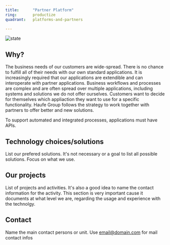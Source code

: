 ```yaml
---
title:      "Partner Platform"
ring:       productize
quadrant:   platforms-and-partners

---
```


![state](./../assets/images/item_state_under_construction.png)

## Why? ##

The business needs of our customers are wide-spread. There is no chance to fulfill all of their needs with our own standard applications.
It is increasingly required that our applications are extendible and can interoperate with partner applications.
Business workflows and processes are complex and are often spread over multiple applications, including systems and solutions we do not offer ourselves.
Customers want to decide for themselves which appliaction they want to use for a specific functionality.
Haufe Group follows the strategy to work together with partners to offer better and new solutions.

To support automated and integrated processes, applications must have APIs.

## Technology choices/solutions ##

List our prefered solutions. It's not necessary or a goal to list all possible solutions. Focus on what we use.

## Our projects ##

List of projects and activities. It's also a good idea to name the contact information for the activity.
This section is very important cause it documents at what level we are, regarding the usage and experience with the technolgy. 

## Contact ##

Name the main contact persons or unit.
Use <email@domain.com> for mail contact infos

